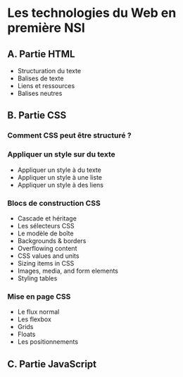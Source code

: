 # Les technologies du Web en première NSI



## A. Partie HTML

- Structuration du texte
- Balises de texte
- Liens et ressources
- Balises neutres



## B. Partie CSS

### Comment CSS peut être structuré ?

### Appliquer un style sur du texte

- Appliquer un style à du texte
- Appliquer un style à une liste
- Appliquer un style à des liens

### Blocs de construction CSS

- Cascade et héritage
- Les sélecteurs CSS
- Le modèle de boîte
- Backgrounds & borders
- Overflowing content
- CSS values and units
- Sizing items in CSS
- Images, media, and form elements
- Styling tables

### Mise en page CSS

- Le flux normal 
- Les flexbox
- Grids
- Floats
- Les positionnements 




## C. Partie JavaScript

